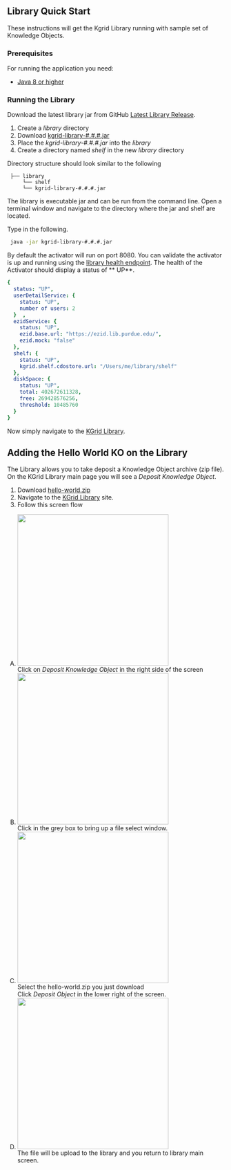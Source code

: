 ## Library Quick Start

These instructions will get the Kgrid Library running with sample set of Knowledge Objects.

### Prerequisites

For running the application you need:

- [Java 8 or higher](https://www.oracle.com/java/)

### Running the Library

Download the latest library jar from
GitHub [Latest Library Release](https://github.com/kgrid/kgrid-library/releases/latest).

1. Create a _library_ directory
1. Download [kgrid-library-#.#.#.jar](https://github.com/kgrid/kgrid-library/releases/latest)
1. Place the _kgrid-library-#.#.#.jar_ into the _library_
1. Create a directory named _shelf_ in the new _library_ directory

Directory structure should look similar to the following

```text
 ├── library
     └── shelf  
     └── kgrid-library-#.#.#.jar
```

The library is executable jar and can be run from the command line. Open a terminal window and navigate to the directory
where the jar and shelf are located.

Type in the following.

```bash
 java -jar kgrid-library-#.#.#.jar
```

By default the activator will run on port 8080. You can validate the activator is up and running using
the [library health endpoint](http://localhost:8080/health). The health of the Activator should display a status of **
UP**.

```yaml
{
  status: "UP",
  userDetailService: {
    status: "UP",
    number of users: 2
  }  ,
  ezidService: {
    status: "UP",
    ezid.base.url: "https://ezid.lib.purdue.edu/",
    ezid.mock: "false"
  },
  shelf: {
    status: "UP",
    kgrid.shelf.cdostore.url: "/Users/me/library/shelf"
  },
  diskSpace: {
    status: "UP",
    total: 402672611328,
    free: 269428576256,
    threshold: 10485760
  }
}

```

Now simply navigate to the [KGrid Library](http://localhost:8080).

## Adding the Hello World KO on the Library

The Library allows you to take deposit a Knowledge Object archive (zip file). On the KGrid Library main page you will
see a _Deposit Knowledge Object_.

1. Download [hello-world.zip](https://github.com/kgrid-objects/example-projects/releases/latest)
1. Navigate to the [KGrid Library](http://localhost:8080) site.
1. Follow this screen flow

<ol type="A">
<li>
<div>
<a target="_blank" href="./img/AddKOScreenShot1.png">
  <img src="./assets/img/AddKOScreenShot1.png" alt="" width=350>
</a>
<div>Click on <i>Deposit Knowledge Object</i> in the right side of the screen</div>
</div></li>
<li>
<div>
<a target="_blank" href="./img/AddKOScreenShot2.png">
  <img src="./assets/img/AddKOScreenShot2.png" alt=""  width=350>
</a>
<div>Click in the grey box to bring up a file select window.</div>
</div></li>
<li>
<div>
<a target="_blank" href="./img/AddKOScreenShot3.png">
  <img src="./assets/img/AddKOScreenShot3.png" alt=""  width=350>
</a>
<div>Select the hello-world.zip you just download<br>
Click <i>Deposit Object</i> in the lower right of the screen.</div>
</div></li>
<li>
<div>
<a target="_blank" href="./img/AddKOScreenShot4.png">
  <img src="./assets/img/AddKOScreenShot4.png" alt=""  width=350>
</a>
<div> The file will be upload to the
     library and you return to library main screen.</div>
</div></li>
</ol>
